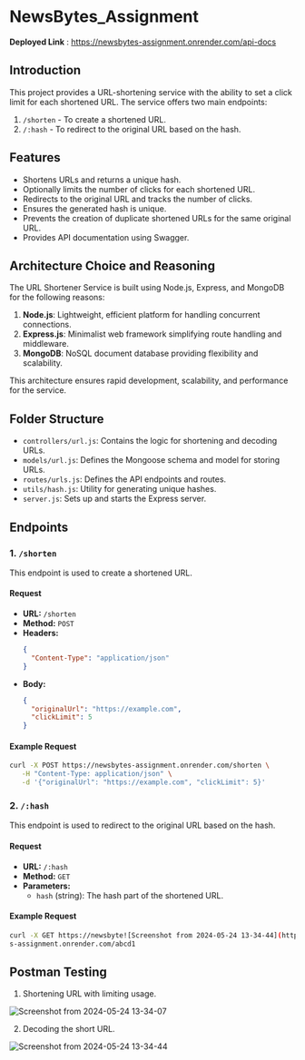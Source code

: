 # NewsBytes_Assignment
   
   **Deployed Link** : https://newsbytes-assignment.onrender.com/api-docs

## Introduction

This project provides a URL-shortening service with the ability to set a click limit for each shortened URL. The service offers two main endpoints:

1. `/shorten` - To create a shortened URL.
2. `/:hash` - To redirect to the original URL based on the hash.

## Features

- Shortens URLs and returns a unique hash.
- Optionally limits the number of clicks for each shortened URL.
- Redirects to the original URL and tracks the number of clicks.
- Ensures the generated hash is unique.
- Prevents the creation of duplicate shortened URLs for the same original URL.
- Provides API documentation using Swagger.

## Architecture Choice and Reasoning

The URL Shortener Service is built using Node.js, Express, and MongoDB for the following reasons:

1. **Node.js**: Lightweight, efficient platform for handling concurrent connections.
2. **Express.js**: Minimalist web framework simplifying route handling and middleware.
3. **MongoDB**: NoSQL document database providing flexibility and scalability.

This architecture ensures rapid development, scalability, and performance for the service.

## Folder Structure

- `controllers/url.js`: Contains the logic for shortening and decoding URLs.
- `models/url.js`: Defines the Mongoose schema and model for storing URLs.
- `routes/urls.js`: Defines the API endpoints and routes.
- `utils/hash.js`: Utility for generating unique hashes.
- `server.js`: Sets up and starts the Express server.

## Endpoints

### 1. `/shorten`

This endpoint is used to create a shortened URL.

#### Request

- **URL:** `/shorten`
- **Method:** `POST`
- **Headers:** 
  ```json
  {
    "Content-Type": "application/json"
  }
  ```
- **Body:**
  ```json
  {
    "originalUrl": "https://example.com",
    "clickLimit": 5
  }
  ```
#### Example Request
  ```sh
 curl -X POST https://newsbytes-assignment.onrender.com/shorten \
     -H "Content-Type: application/json" \
     -d '{"originalUrl": "https://example.com", "clickLimit": 5}'
 ```
### 2. `/:hash`

This endpoint is used to redirect to the original URL based on the hash.

#### Request

- **URL:** `/:hash`
- **Method:** `GET`
- **Parameters:**
  - `hash` (string): The hash part of the shortened URL.
#### Example Request
  ```sh
curl -X GET https://newsbyte![Screenshot from 2024-05-24 13-34-44](https://github.com/Arvind0302/NewsBytes_Assignment/assets/82073257/edf5f7c8-c045-4c65-96cd-099ea41a1e18)
s-assignment.onrender.com/abcd1
```

## Postman Testing

1. Shortening URL with limiting usage.
   
![Screenshot from 2024-05-24 13-34-07](https://github.com/Arvind0302/NewsBytes_Assignment/assets/82073257/ceacf5d9-870f-49fa-bf54-6d7eb3429c22)

2. Decoding the short URL.
   
![Screenshot from 2024-05-24 13-34-44](https://github.com/Arvind0302/NewsBytes_Assignment/assets/82073257/a72f1ddc-ee6e-460f-bd73-2e4e8c238130)
